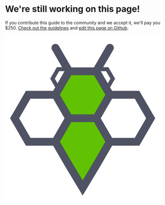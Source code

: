 # We're still working on this page!

If you contribute this guide to the community and we accept it, we'll pay you
$250. [Check out the guidelines]({{site.baseurl}}/docs/reference/contributing)
and [edit this page on Github](https://github.com/storageos/storageos.github.io/blob/master/{{page.path}}).

![Work in progress](/images/bee.png)
